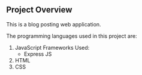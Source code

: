 ## Project Overview
This is a blog posting web application. 

The programming languages used in this project are: 
1. JavaScript
   Frameworks Used:
   - Express JS 
2. HTML
3. CSS
